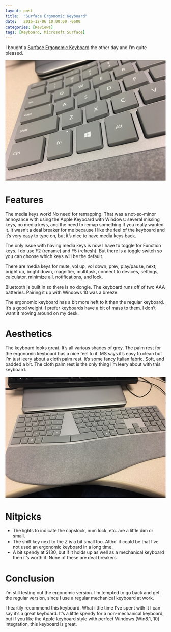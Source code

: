 ```yaml
---
layout: post
title:  "Surface Ergonomic Keyboard"
date:   2016-12-06 10:00:00 -0600
categories: [Reviews]
tags: [Keyboard, Microsoft Surface]
---
```


I bought a [Surface Ergonomic Keyboard](https://www.microsoft.com/en-us/surface/accessories/surface-ergonomic-keyboard) the other day and I’m quite pleased.

![pic](/assets/2016/12/surfacekb.jpg)

# Features

The media keys work! No need for remapping. That was a not-so-minor annoyance with using the Apple Keyboard with Windows: several missing keys, no media keys, and the need to remap something if you really wanted it. It wasn’t a deal breaker for me because I like the feel of the keyboard and it’s very easy to type on, but it’s nice to have media keys back.

The only issue with having media keys is now I have to toggle for Function keys. I do use F2 (rename) and F5 (refresh). But there is a toggle switch so you can choose which keys will be the default.

There are media keys for mute, vol up, vol down, prev, play/pause, next, bright up, bright down, magnifier, multitask, connect to devices, settings, calculator, minimize all, notifications, and lock.

Bluetooth is built in so there is no dongle. The keyboard runs off of two AAA batteries. Pairing it up with Windows 10 was a breeze.

The ergonomic keyboard has a bit more heft to it than the regular keyboard. It’s a good weight. I prefer keyboards have a bit of mass to them. I don’t want it moving around on my desk.

# Aesthetics

The keyboard looks great. It’s all various shades of grey. The palm rest for the ergonomic keyboard has a nice feel to it. MS says it’s easy to clean but I’m just leery about a cloth palm rest. It’s some fancy Italian fabric. Soft, and padded a bit. The cloth palm rest is the only thing I’m leery about with this keyboard.

![pic](/assets/2016/12/surfacekb2.jpg)

# Nitpicks

* The lights to indicate the capslock, num lock, etc. are a little dim or small.
* The shift key next to the Z is a bit small too. Altho’ it could be that I’ve not used an ergonomic keyboard in a long time.
* A bit spendy at $130, but if it holds up as well as a mechanical keyboard then it’s worth it.
None of these are deal breakers.

# Conclusion

I’m still testing out the ergonomic version. I’m tempted to go back and get the regular version, since I use a regular mechanical keyboard at work.

I heartily recommend this keyboard. What little time I’ve spent with it I can say it’s a great keyboard. It’s a little spendy for a non-mechanical keyboard, but if you like the Apple keyboard style with perfect Windows (Win8.1, 10) integration, this keyboard is great.
